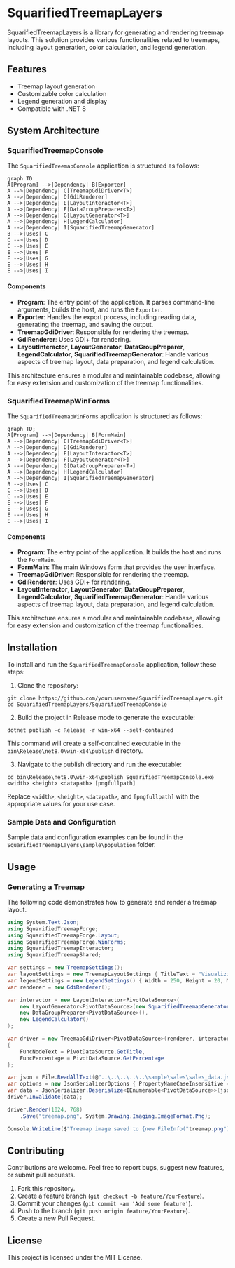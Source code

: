 # SquarifiedTreemapLayers

SquarifiedTreemapLayers is a library for generating and rendering treemap layouts. This solution provides various functionalities related to treemaps, including layout generation, color calculation, and legend generation.

## Features

- Treemap layout generation
- Customizable color calculation
- Legend generation and display
- Compatible with .NET 8

## System Architecture

### SquarifiedTreemapConsole

The `SquarifiedTreemapConsole` application is structured as follows:

```mermaid
graph TD 
A[Program] -->|Dependency| B[Exporter] 
A -->|Dependency| C[TreemapGdiDriver<T>] 
A -->|Dependency| D[GdiRenderer] 
A -->|Dependency| E[LayoutInteractor<T>] 
A -->|Dependency| F[DataGroupPreparer<T>] 
A -->|Dependency| G[LayoutGenerator<T>] 
A -->|Dependency| H[LegendCalculator] 
A -->|Dependency| I[SquarifiedTreemapGenerator]
B -->|Uses| C
C -->|Uses| D
C -->|Uses| E
E -->|Uses| F
E -->|Uses| G
E -->|Uses| H
E -->|Uses| I
```

#### Components

- **Program**: The entry point of the application. It parses command-line arguments, builds the host, and runs the `Exporter`.
- **Exporter**: Handles the export process, including reading data, generating the treemap, and saving the output.
- **TreemapGdiDriver<PivotDataSource>**: Responsible for rendering the treemap.
- **GdiRenderer**: Uses GDI+ for rendering.
- **LayoutInteractor<PivotDataSource>**, **LayoutGenerator<PivotDataSource>**, **DataGroupPreparer<PivotDataSource>**, **LegendCalculator**, **SquarifiedTreemapGenerator**: Handle various aspects of treemap layout, data preparation, and legend calculation.

This architecture ensures a modular and maintainable codebase, allowing for easy extension and customization of the treemap functionalities.

### SquarifiedTreemapWinForms

The `SquarifiedTreemapWinForms` application is structured as follows:

```mermaid
graph TD;
A[Program] -->|Dependency| B[FormMain] 
A -->|Dependency| C[TreemapGdiDriver<T>] 
A -->|Dependency| D[GdiRenderer] 
A -->|Dependency| E[LayoutInteractor<T>] 
A -->|Dependency| F[LayoutGenerator<T>] 
A -->|Dependency| G[DataGroupPreparer<T>] 
A -->|Dependency| H[LegendCalculator] 
A -->|Dependency| I[SquarifiedTreemapGenerator]
B -->|Uses| C
C -->|Uses| D
C -->|Uses| E
E -->|Uses| F
E -->|Uses| G
E -->|Uses| H
E -->|Uses| I
```

#### Components

- **Program**: The entry point of the application. It builds the host and runs the `FormMain`.
- **FormMain**: The main Windows form that provides the user interface.
- **TreemapGdiDriver<PivotDataSource>**: Responsible for rendering the treemap.
- **GdiRenderer**: Uses GDI+ for rendering.
- **LayoutInteractor<PivotDataSource>**, **LayoutGenerator<PivotDataSource>**, **DataGroupPreparer<PivotDataSource>**, **LegendCalculator**, **SquarifiedTreemapGenerator**: Handle various aspects of treemap layout, data preparation, and legend calculation.

This architecture ensures a modular and maintainable codebase, allowing for easy extension and customization of the treemap functionalities.

## Installation

To install and run the `SquarifiedTreemapConsole` application, follow these steps:

1. Clone the repository:

```
git clone https://github.com/yourusername/SquarifiedTreemapLayers.git cd SquarifiedTreemapLayers/SquarifiedTreemapConsole
```

2. Build the project in Release mode to generate the executable:
```
dotnet publish -c Release -r win-x64 --self-contained
```
This command will create a self-contained executable in the `bin\Release\net8.0\win-x64\publish` directory.

3. Navigate to the publish directory and run the executable:
```
cd bin\Release\net8.0\win-x64\publish SquarifiedTreemapConsole.exe <width> <height> <datapath> [pngfullpath]
```
Replace `<width>`, `<height>`, `<datapath>`, and `[pngfullpath]` with the appropriate values for your use case.

### Sample Data and Configuration

Sample data and configuration examples can be found in the `SquarifiedTreemapLayers\sample\population` folder. 

## Usage

### Generating a Treemap

The following code demonstrates how to generate and render a treemap layout.

```csharp
using System.Text.Json;
using SquarifiedTreemapForge;
using SquarifiedTreemapForge.Layout;
using SquarifiedTreemapForge.WinForms;
using SquarifiedTreemapInteractor;
using SquarifiedTreemapShared;

var settings = new TreemapSettings();
var layoutSettings = new TreemapLayoutSettings { TitleText = "Visualizing Sales Revenue (Area) and Cost of Goods Sold Ratio (Color)", RootNodeTitle = "Total Sales", WeightColumn = "Weight", GroupColumns = ["Group1", "Group2", "Group3"], GroupBorderWidths = [4, 2], };
var legendSettings = new LegendSettings() { Width = 250, Height = 20, MinPer = 0.73, MaxPer = 1, MinBrightness = 0.2, MaxBrightness = 0.9, HuePositive = 2, HueNegative = 205, Saturation = 0.85, StepCount = 7, Margin = 1, IsOrderAsc = false, LegendFormat = "0%", IsShowLegend = true, IsShowPlusSign = true };
var renderer = new GdiRenderer();

var interactor = new LayoutInteractor<PivotDataSource>(
    new LayoutGenerator<PivotDataSource>(new SquarifiedTreemapGenerator()),
    new DataGroupPreparer<PivotDataSource>(),
    new LegendCalculator()
);

var driver = new TreemapGdiDriver<PivotDataSource>(renderer, interactor, settings, layoutSettings, legendSettings)
{
    FuncNodeText = PivotDataSource.GetTitle,
    FuncPercentage = PivotDataSource.GetPercentage
};

var json = File.ReadAllText(@"..\..\..\..\..\sample\sales\sales_data.json");
var options = new JsonSerializerOptions { PropertyNameCaseInsensitive = true };
var data = JsonSerializer.Deserialize<IEnumerable<PivotDataSource>>(json, options) ?? [];
driver.Invalidate(data);

driver.Render(1024, 768)
    .Save("treemap.png", System.Drawing.Imaging.ImageFormat.Png);

Console.WriteLine($"Treemap image saved to {new FileInfo("treemap.png").FullName}");
```

## Contributing

Contributions are welcome. Feel free to report bugs, suggest new features, or submit pull requests.

1. Fork this repository.
2. Create a feature branch (`git checkout -b feature/YourFeature`).
3. Commit your changes (`git commit -am 'Add some feature'`).
4. Push to the branch (`git push origin feature/YourFeature`).
5. Create a new Pull Request.

## License

This project is licensed under the MIT License. 
